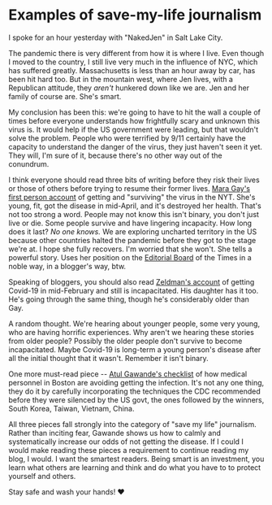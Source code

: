 # Examples of save-my-life journalism
I spoke for an hour yesterday with "NakedJen" in Salt Lake City.

The pandemic there is very different from how it is where I live. Even though I moved to the country, I still live very much in the influence of NYC, which has suffered greatly. Massachusetts is less than an hour away by car, has been hit hard too. But in the mountain west, where Jen lives, with a Republican attitude, they <i>aren't</i> hunkered down like we are. Jen and her family of course are. She's smart. 

My conclusion has been this: we're going to have to hit the wall a couple of times before everyone understands how frightfully scary and unknown this virus is. It would help if the US government were leading, but that wouldn't solve the problem. People who were terrified by 9/11 certainly have the capacity to understand the danger of the virus, they just haven't seen it yet. They will, I'm sure of it, because there's no other way out of the conundrum.

I think everyone should read three bits of writing before they risk their lives or those of others before trying to resume their former lives. <a href="https://www.nytimes.com/2020/05/14/opinion/coronavirus-young-people.html">Mara Gay's first person account</a> of getting and "surviving" the virus in the NYT. She's young, fit, got the disease in mid-April, and it's destroyed her health. That's not too strong a word. People may not know this isn't binary, you don't just live or die. Some people survive and have lingering incapacity. How long does it last? <i>No one knows. </i>We are exploring uncharted territory in the US because other countries halted the pandemic before they got to the stage we're at. I hope she fully recovers. I'm worried that she won't. She tells a powerful story. Uses her position on the <a href="https://www.nytimes.com/interactive/2018/opinion/editorialboard.html">Editorial Board</a> of the Times in a noble way, in a blogger's way, btw.

Speaking of bloggers, you should also read <a href="https://www.zeldman.com/2020/05/16/its-a-good-day/">Zeldman's account</a> of getting Covid-19 in mid-February and still is incapacitated. His daughter has it too. He's going through the same thing, though he's considerably older than Gay. 

A random thought. We're hearing about younger people, some very young, who are having horrific experiences. Why aren't we hearing these stories from older people? Possibly the older people don't survive to become incapacitated. Maybe Covid-19 is long-term a young person's disease after all the initial thought that it wasn't. Remember it isn't binary. 

One more must-read piece -- <a href="https://www.newyorker.com/science/medical-dispatch/amid-the-coronavirus-crisis-a-regimen-for-reentry">Atul Gawande's checklist</a> of how medical personnel in Boston are avoiding getting the infection. It's not any one thing, they do it by carefully incorporating the techniques the CDC recommended before they were silenced by the US govt, the ones followed by the winners, South Korea, Taiwan, Vietnam, China. 

All three pieces fall strongly into the category of "save my life" journalism. Rather than inciting fear, Gawande shows us how to calmly and systematically increase our odds of not getting the disease. If I could I would make reading these pieces a requirement to continue reading my blog, I would. I want the smartest readers. Being smart is an investment, you learn what others are learning and think and do what you have to to protect yourself and others. 

Stay safe and wash your hands! :heart:

